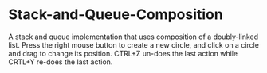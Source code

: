 # Stack-and-Queue-Composition
A stack and queue implementation that uses composition of a doubly-linked list.
Press the right mouse button to create a new circle, and click on a circle and drag to change its position. CTRL+Z un-does the last action
while CRTL+Y re-does the last action.
